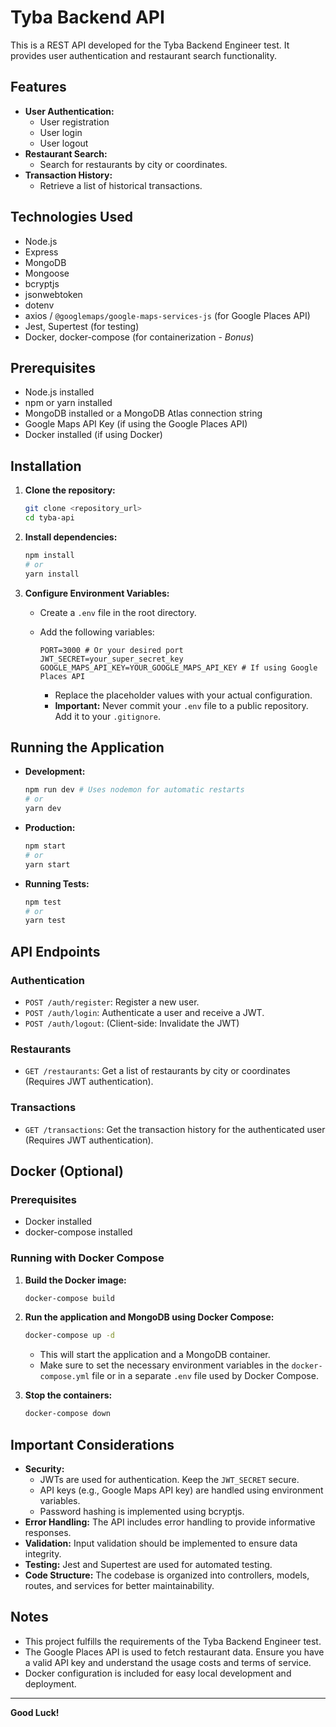 # Tyba Backend API

This is a REST API developed for the Tyba Backend Engineer test. It provides user authentication and restaurant search functionality.

## Features

- **User Authentication:**
  - User registration
  - User login
  - User logout
- **Restaurant Search:**
  - Search for restaurants by city or coordinates.
- **Transaction History:**
  - Retrieve a list of historical transactions.

## Technologies Used

- Node.js
- Express
- MongoDB
- Mongoose
- bcryptjs
- jsonwebtoken
- dotenv
- axios / `@googlemaps/google-maps-services-js` (for Google Places API)
- Jest, Supertest (for testing)
- Docker, docker-compose (for containerization - _Bonus_)

## Prerequisites

- Node.js installed
- npm or yarn installed
- MongoDB installed or a MongoDB Atlas connection string
- Google Maps API Key (if using the Google Places API)
- Docker installed (if using Docker)

## Installation

1.  **Clone the repository:**

    ```bash
    git clone <repository_url>
    cd tyba-api
    ```

2.  **Install dependencies:**

    ```bash
    npm install
    # or
    yarn install
    ```

3.  **Configure Environment Variables:**

    - Create a `.env` file in the root directory.
    - Add the following variables:

      ```
      PORT=3000 # Or your desired port
      JWT_SECRET=your_super_secret_key
      GOOGLE_MAPS_API_KEY=YOUR_GOOGLE_MAPS_API_KEY # If using Google Places API
      ```

      - Replace the placeholder values with your actual configuration.
      - **Important:** Never commit your `.env` file to a public repository. Add it to your `.gitignore`.

## Running the Application

- **Development:**

  ```bash
  npm run dev # Uses nodemon for automatic restarts
  # or
  yarn dev
  ```

- **Production:**

  ```bash
  npm start
  # or
  yarn start
  ```

- **Running Tests:**

  ```bash
  npm test
  # or
  yarn test
  ```

## API Endpoints

### Authentication

- `POST /auth/register`: Register a new user.
- `POST /auth/login`: Authenticate a user and receive a JWT.
- `POST /auth/logout`: (Client-side: Invalidate the JWT)

### Restaurants

- `GET /restaurants`: Get a list of restaurants by city or coordinates (Requires JWT authentication).

### Transactions

- `GET /transactions`: Get the transaction history for the authenticated user (Requires JWT authentication).

## Docker (Optional)

### Prerequisites

- Docker installed
- docker-compose installed

### Running with Docker Compose

1.  **Build the Docker image:**

    ```bash
    docker-compose build
    ```

2.  **Run the application and MongoDB using Docker Compose:**

    ```bash
    docker-compose up -d
    ```

    - This will start the application and a MongoDB container.
    - Make sure to set the necessary environment variables in the `docker-compose.yml` file or in a separate `.env` file used by Docker Compose.

3.  **Stop the containers:**

    ```bash
    docker-compose down
    ```

## Important Considerations

- **Security:**
  - JWTs are used for authentication. Keep the `JWT_SECRET` secure.
  - API keys (e.g., Google Maps API key) are handled using environment variables.
  - Password hashing is implemented using bcryptjs.
- **Error Handling:** The API includes error handling to provide informative responses.
- **Validation:** Input validation should be implemented to ensure data integrity.
- **Testing:** Jest and Supertest are used for automated testing.
- **Code Structure:** The codebase is organized into controllers, models, routes, and services for better maintainability.

## Notes

- This project fulfills the requirements of the Tyba Backend Engineer test.
- The Google Places API is used to fetch restaurant data. Ensure you have a valid API key and understand the usage costs and terms of service.
- Docker configuration is included for easy local development and deployment.

---

**Good Luck!**
